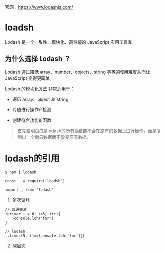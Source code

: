 
官网：https://www.lodashjs.com/

# loadsh

Lodash 是一个一致性、模块化、高性能的 JavaScript 实用工具库。


## 为什么选择 Lodash ？

Lodash 通过降低 array、number、objects、string 等等的使用难度从而让 JavaScript 变得更简单。

Lodash 的模块化方法 非常适用于：

- 遍历 array、object 和 string

- 对值进行操作和检测

- 创建符合功能的函数


> 首先要明白的是lodash的所有函数都不会在原有的数据上进行操作，而是复制出一个新的数据而不改变原有数据。


# lodash的引用

```
$ npm i lodash

const _ = require('loadsh')

import _ from 'lodash'
```


1. 多次循环
```
// 普通做法
for(var i = 0; i<5; i++){
	console.loh('for')
}

// lodash
_.times(5, ()=>{console.loh('for')})
```

2. 深层次
